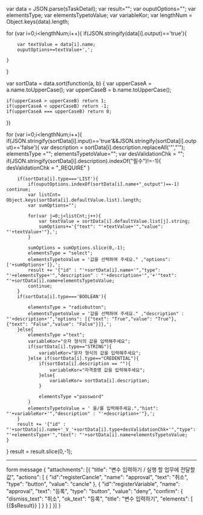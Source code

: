 var data = JSON.parse(sTaskDetail);
var result="";
var ouputOptions="";
var elementsType;
var elementsTypetoValue;
var variableKor;
var lengthNum = Object.keys(data).length; 

for (var i=0;i<lengthNum;i++){
    if(JSON.stringify(data[i].output)=='true'){   
        
        var textValue = data[i].name;
        ouputOptions+=textValue+',';   
       
    }    
}

var sortData = data.sort(function(a, b) {
    var upperCaseA = a.name.toUpperCase();
    var upperCaseB = b.name.toUpperCase();
    
    if(upperCaseA > upperCaseB) return 1;
    if(upperCaseA < upperCaseB) return -1;
    if(upperCaseA === upperCaseB) return 0;
  })

for (var i=0;i<lengthNum;i++){
    if(JSON.stringify(sortData[i].input)=='true'&&JSON.stringify(sortData[i].output)=='false'){
        var description = sortData[i].description.replaceAll('\"',"'");
        elementsType ="";
        elementsTypetoValue="";
        var desValidationChk = "";
        if(JSON.stringify(sortData[i].description).indexOf("필수")!=-1){
            desValidationChk = "_REQUIRE"
        }
      
        if(sortData[i].type==='LIST'){
            if(ouputOptions.indexOf(sortData[i].name+"_output")==-1) continue;
            var listCnt= Object.keys(sortData[i].defaultValue.list).length;
            var sumOptions=""; 
            
            for(var j=0;j<listCnt;j++){  
                var textValue = sortData[i].defaultValue.list[j].string;
                sumOptions+='{"text": "'+textValue+'","value": "'+textValue+'"},';
            }

            sumOptions = sumOptions.slice(0,-1);
            elementsType = "select"; 
            elementsTypetoValue = '값을 선택하여 주세요." ,"options": ['+sumOptions+']},';
            result += '{"id" : "'+sortData[i].name+'","type": "'+elementsType+'","description" : "'+description+'",'+'"text": "'+sortData[i].name+elementsTypetoValue;
            continue;
        }
        if(sortData[i].type==='BOOLEAN'){

            elementsType = "radiobutton"; 
            elementsTypetoValue = '값을 선택하여 주세요." ,"description" : "'+description+'","options": [{"text": "True","value": "True"},{"text": "False","value": "False"}]},';
        }else{
            elementsType ="text";
            variableKor="숫자 형식의 값을 입력해주세요";
            if(sortData[i].type=="STRING"){
                variableKor="문자 형식의 값을 입력해주세요";
            }else if(sortData[i].type=="CREDENTIAL"){
                if(sortData[i].description == ""){
                    variableKor="자격증명 값을 입력해주세요";    
                }else{
                    variableKor= sortData[i].description;
                }
                
                elementsType ="password"
            }
            elementsTypetoValue = ' 을/를 입력해주세요.","hint": "'+variableKor+'","description" : "'+description+'"},';
        }
        result += '{"id" : "'+sortData[i].name+'_V_'+sortData[i].type+desValidationChk+'","type": "'+elementsType+'","text": "'+sortData[i].name+elementsTypetoValue;
    }
}
result = result.slice(0,-1);


---
form message
{
    "attachments": [{
      "title": "변수 입력하기 / 실행 할 업무에 전달할 값",
      "actions": [
         {
          "id":"registerCancle",
          "name": "approval",
          "text": "취소",
          "type": "button",
          "value": "cancle"
        },
        {
          "id":"registerVariable",
          "name": "approval",
          "text": "등록",
          "type": "button",
          "value": "deny",
          "confirm": {
            "dismiss_text": "취소",
            "ok_text": "등록",
            "title": "변수 입력하기",
            "elements": [
               {{$sResult}}
             ]
          }
        }
      ]
    }]
  }
